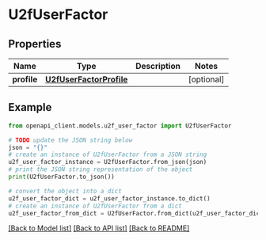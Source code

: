 # U2fUserFactor


## Properties

Name | Type | Description | Notes
------------ | ------------- | ------------- | -------------
**profile** | [**U2fUserFactorProfile**](U2fUserFactorProfile.md) |  | [optional] 

## Example

```python
from openapi_client.models.u2f_user_factor import U2fUserFactor

# TODO update the JSON string below
json = "{}"
# create an instance of U2fUserFactor from a JSON string
u2f_user_factor_instance = U2fUserFactor.from_json(json)
# print the JSON string representation of the object
print(U2fUserFactor.to_json())

# convert the object into a dict
u2f_user_factor_dict = u2f_user_factor_instance.to_dict()
# create an instance of U2fUserFactor from a dict
u2f_user_factor_from_dict = U2fUserFactor.from_dict(u2f_user_factor_dict)
```
[[Back to Model list]](../README.md#documentation-for-models) [[Back to API list]](../README.md#documentation-for-api-endpoints) [[Back to README]](../README.md)


